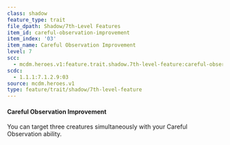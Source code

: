 ```yaml
---
class: shadow
feature_type: trait
file_dpath: Shadow/7th-Level Features
item_id: careful-observation-improvement
item_index: '03'
item_name: Careful Observation Improvement
level: 7
scc:
  - mcdm.heroes.v1:feature.trait.shadow.7th-level-feature:careful-observation-improvement
scdc:
  - 1.1.1:7.1.2.9:03
source: mcdm.heroes.v1
type: feature/trait/shadow/7th-level-feature
---
```


#### Careful Observation Improvement

You can target three creatures simultaneously with your Careful Observation ability.
